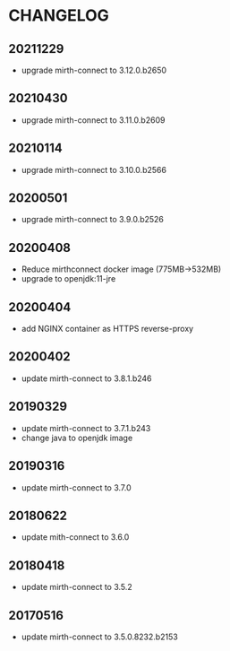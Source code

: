 # CHANGELOG
20211229
--------
- upgrade mirth-connect to 3.12.0.b2650

20210430
--------
- upgrade mirth-connect to 3.11.0.b2609

20210114
--------
- upgrade mirth-connect to 3.10.0.b2566

20200501
--------
- upgrade mirth-connect to 3.9.0.b2526

20200408
--------
- Reduce mirthconnect docker image (775MB->532MB)
- upgrade to openjdk:11-jre

20200404
--------
- add NGINX container as HTTPS reverse-proxy

20200402
--------
- update mirth-connect to 3.8.1.b246

20190329
--------
- update mirth-connect to 3.7.1.b243
- change java to openjdk image

20190316
--------
- update mirth-connect to 3.7.0

20180622
--------
- update mith-connect to 3.6.0

20180418
--------
- update mirth-connect to 3.5.2

20170516
--------
- update mirth-connect to 3.5.0.8232.b2153
